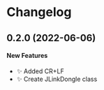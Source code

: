 # Changelog

## 0.2.0 (2022-06-06)

#### New Features

* :sparkles: Added CR+LF
* :sparkles: Create JLinkDongle class
